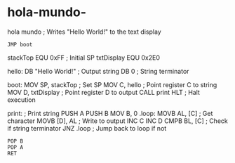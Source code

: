 # hola-mundo-
hola mundo 
; Writes "Hello World!" to the text display

	JMP boot

stackTop    EQU 0xFF    ; Initial SP
txtDisplay  EQU 0x2E0

hello:	DB "Hello World!"	; Output string
		DB 0				; String terminator

boot:
	MOV SP, stackTop	; Set SP
	MOV C, hello		; Point register C to string
	MOV D, txtDisplay	; Point register D to output
	CALL print
	HLT				; Halt execution

print:				; Print string
	PUSH A
	PUSH B
	MOV B, 0
.loop:
	MOVB AL, [C]	; Get character
	MOVB [D], AL	; Write to output
	INC C
	INC D
	CMPB BL, [C]	; Check if string terminator
	JNZ .loop		; Jump back to loop if not

	POP B
	POP A
	RET
